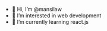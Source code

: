 - 👋 Hi, I’m @mansilaw
- 👀 I’m interested in web development
- 🌱 I’m currently learning react.js


<!---
mansilaw/mansilaw is a ✨ special ✨ repository because its `README.md` (this file) appears on your GitHub profile.
You can click the Preview link to take a look at your changes.
--->
